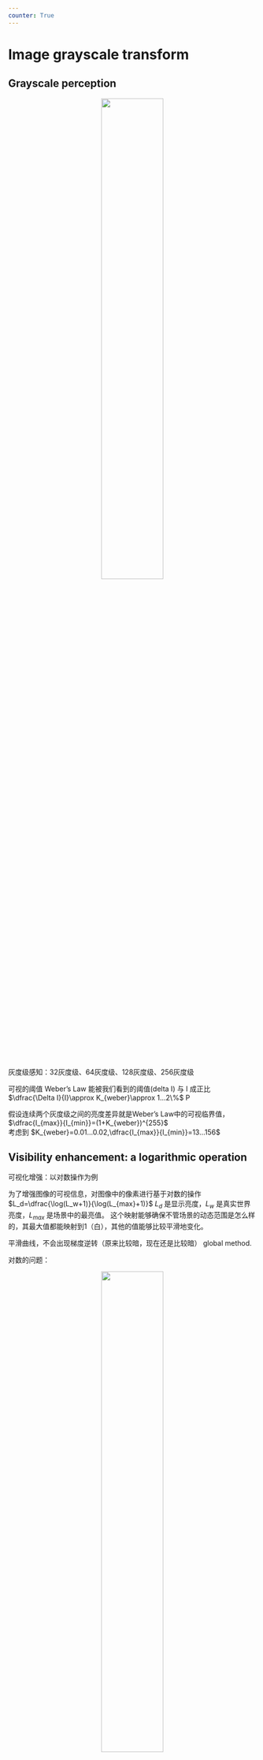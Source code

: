 ```yaml
---
counter: True  
---
```


# Image grayscale transform

## Grayscale perception

<div align=center> <img src="https://s2.loli.net/2022/10/18/hD8bpv9WXM6U4er.png" width = 50%/> </div> 


灰度级感知：32灰度级、64灰度级、128灰度级、256灰度级

可视的阈值 
Weber’s Law 能被我们看到的阈值(delta I) 与 I 成正比
$\dfrac{\Delta I}{I}\approx K_{weber}\approx 1...2\%$   P

假设连续两个灰度级之间的亮度差异就是Weber’s Law中的可视临界值，
$\dfrac{I_{max}}{I_{min}}=(1+K_{weber})^{255}$  
考虑到 $K_{weber}=0.01...0.02,\dfrac{I_{max}}{I_{min}}=13...156$ 

## Visibility enhancement: a logarithmic operation

可视化增强：以对数操作为例

为了增强图像的可视信息，对图像中的像素进行基于对数的操作
$L_d=\dfrac{\log(L_w+1)}{\log(L_{max}+1)}$
$L_d$ 是显示亮度，$L_w$ 是真实世界亮度，$L_{max}$ 是场景中的最亮值。
这个映射能够确保不管场景的动态范围是怎么样的，其最大值都能映射到1（白），其他的值能够比较平滑地变化。 

平滑曲线，不会出现梯度逆转（原来比较暗，现在还是比较暗） global method. 

对数的问题： 
<div align=center> <img src="http://cdn.hobbitqia.cc/202210302325021.png" width = 50%/> </div> 

虽然细节更多，但是对比度没那么 sharp 了，美感

## Grayscale image and histogram

### Grayscale image

* 二维数组，每个像素 8 位（通常写作 0..255）
* 灰度级的值越小，这个图像看上去越暗；反之越亮  

### Histogram

灰度直方图是一类统计图形，它表示一幅图像中各个灰度等级的像素个数在像素总数中所占的比重。 
***e.g.***  
<div align=center> <img src="http://cdn.hobbitqia.cc/202210302336500.png" width = 50%/> </div>   

量化：如 256 分为 8 个灰度级， 0-32 为一个灰度级，以此类推... 每个柱子就反映了像素数目占的比例。

设灰度等级范围为[0,L-1] ，灰度直方图用下列离散函数来表示：
$h(r_k)=n_k$
其中，$r_k$ 为第k级灰度，$n_k$ 是图像中具有灰度级 $r_k$ 的像素数目，$0 \leq k \leq L-1，0 \leq n_k \leq n-1$, $n$ 为图像总的像素数目。  
通常用概率密度函数来归一化直方图：
$P(r_k)$为灰度级$r_k$所发生的概率（概率密度函数）。此时，满足下列条件：  $\sum\limits_{k=0}^{L-1}P(r_k)=1$

!!! Example
    ![](http://cdn.hobbitqia.cc/202210302345223.png)

## Color image and histogram

### Color histogram

彩色直方图是一类统计图形，它表示一幅图像中 r,g,b 通道上各个灰度等级的像素个数在像素总数中所占的比重。 

![](http://cdn.hobbitqia.cc/202210302348534.png)

### Characteristics of histogram

直方图  

* 是空间域处理技术的基础。
* 反映图像灰度的分布规律，但不能体现图像中的细节变化情况。
* 对于一幅给定的图像，其直方图是唯一的。
* 不同的图像可以对应相同的直方图。

对直方图进行操作能有效地用于图像增强、压缩和分割, 他们是图像处理的一个实用手段。

缺点：带来噪声

!!! Question
    <div align=center> <img src="http://cdn.hobbitqia.cc/202210302353767.png" width = 50%/> </div>   

    但是直方图把结构信息丢失，只知道颜色分布，不知道结构。  

## Histogram equalization and fitting

### Histogram equalization

直方图均衡化：将原图像的非均匀分布的直方图通过变换函数T修正为均分布的直方图，然后按均衡直方图修正原图像。

找到变换函数T，确定如下对应关系：
$s=T(r)$
从而确保输入图像中的每一个灰度r都能转换为新图像中的一个对应的灰度s。

直方图均衡化——寻找T（连续灰度变化）  
假设：  

* 令 r和 s 分别代表变化前后图像的灰度级，并且 $0\leq r,s \leq 1$ 。
* P(r) 和 P(s) 分别为变化前后各级灰度的概率密度函数（r和s值已归一化，最大灰度值为1）

规定：  

* 在$0\leq r \leq$中，T(r)是单调递增函数，并且$0\leq T(r)\leq 1$。
* 反变换$r = T-1(s)$也为单调递增函数。

考虑到灰度变换不影响像素的位置分布，也不会增减像素数目。所以有：$\int_{0}^rP(r)dr =\int_{0}^sP(s)ds=\int_{0}^s1ds=s=T(r)$ (为什么 Ps = 1, 因为是概率密度)  
因此 $s=T(r)=\int_{0}^rP(r)dr$  
即转换函数 T 在变量 r 处的函数值 s，是原直方图中灰度等级为 [0,r] 以内的直方图曲线所覆盖的面积。 

**Discrete:**  
设一幅图像的像素总数为 n，分 L 个灰度级，$n_k$为第 k 个灰度级出现的像素数，则第 k 个灰度级出现的概率为：$P(r_k)=\dfrac{n_k}{n}\quad (0\leq r_k\leq 1,k=0,1,2,...L-1)$  
**离散**灰度直方图均衡化的转换公式为：  
$s_k=T(r_k)=\sum\limits_{i=0}^kP(r_i)=\sum\limits_{i=0}^k\dfrac{n_i}{n}=\dfrac{1}{n}\sum\limits_{i=0}^k n_i$  
对于原直方图中的任意一个灰度级 $r_k$，只需将灰度级为 $[0,r_k]$ 以内的所有像素个数的和除以图像的像素总数，就可以得到转换之后的对应灰度级 $s_k$

!!! Example
    设图像有64*64=4096个像素，有8个灰度级，灰度分布:
    ![](http://cdn.hobbitqia.cc/202210311842933.png)
    1. 计算 $s_k$(利用前缀和)
    2. 把计算的 $s_k$ 就近安排到8个灰度级中（得到 $s_k$ 舍入）
    ![](http://cdn.hobbitqia.cc/202210311849380.png)
    注意这里 34 灰度级被合并，灰度级总数减少，意味着灰度级之间的差异增大，对比度增强。
    ![](http://cdn.hobbitqia.cc/202210311852689.png)

!!! Question
    * 按照均衡化的要求，在均衡化后的结果直方图中，各灰度级发生的概率应该是相同的，如右上图所示连续灰度级均衡化结果那样。但是，如刚刚中离散灰度级均衡化后，各灰度级出现的概率并不完全一样。为什么？
    * 步骤2中，所得的 $s_k$ 不可能正好等于8级灰度值中的某一级，因此需要就近归入某一个灰度级中。这样，相邻的多个 $s_k$ 就可能落入同一个灰度级，需要在步骤3时将处于同一个灰度级的像素个数累加。因此，离散灰度直方图均衡化操作以后，每个灰度级处的概率密度（或像素个数）并不完全一样。 

 直方图均衡化实质上是减少图像的灰度级以换取对比度的加大。在均衡过程中，原来的直方图上出现概率较小的灰度级被归入很少几个甚至一个灰度级中，故得不到增强。若这些灰度级所构成的图象细节比较重要，则需采用局部区域直方图均衡化处理。 

### Histogram fitting

* 所谓直方图匹配，就是修改一幅图像的直方图，使得它与另一幅图像的直方图匹配或具有一种预先规定的函数形状。  
* 直方图匹配的目标，是突出我们感兴趣的灰度范围，使图像质量改善。  
* 利用直方图均衡化操作，可以实现直方图匹配过程。

![](http://cdn.hobbitqia.cc/202210311901959.png)

具体过程：  

* Base on the equation $s=T(r)=\int_0^rP(r)dr$ map the gray level r in the resulted histogram to be s.  
* Base on the equation $v=T(z)=\int_0^zP(z)dz$ map the gray level z in the resulted histogram to be v.  
* 由$v = G(z)$得到 $z =G^{-1}(v)$。由于s和v有相同的分布，逐一取$v = s$，求出与r对应的$z =G^{-1}(s)$。

方法简述：    
在步骤1和2中，分别计算获得两张表（参见直方图均衡化中的算例），从中选取一对vk、sj，使vk = sj，并从两张表中查出对应的zk、rj。这样，原始图像中灰度级为rj的所有像素都映射成灰度级zk，最终得到所期望的图像。

直方图（灰度）变换用以确定变换前后两个直方图灰度级之间对应关系的变换函数。经过直方图变换以后，原图像中的任何一个灰度值都唯一对应一个新的灰度值，从而构成一幅新图像。  
直方图均衡化、直方图匹配都属于直方图变换操作。

### Histogram transform—image enhancement

**图像增强**
* 采用一系列技术去改善图像的视觉效果，或将图像转换成一种更适合于人或机器进行分析处理的形式。 
* 图像增强并不以图像保真为准则，而是有选择地突出某些对人或机器分析有意义的信息，抑制无用信息，提高图像的使用价值。 
* 根据任务目标突出图像中感兴趣的信息，消除干扰，改善图像的视觉效果或增强便于机器识别的信息。 

* Luminance adjustment

    ??? Example
        ![](http://cdn.hobbitqia.cc/202210311920581.png)

* Contrast adjustment

    ??? Example
        ![](http://cdn.hobbitqia.cc/202210311920136.png)

* Color quantization

    ??? Example
        ![](http://cdn.hobbitqia.cc/202211011330860.png)


根据变换函数类型的不同，直方图灰度变换可以分为线性变换和非线性变换两大类。 

### Linear grayscale transform

![](http://cdn.hobbitqia.cc/202211011337017.png)

!!! Example
    ![](http://cdn.hobbitqia.cc/202211011338501.png)

Contrast stretching 拉伸
输入图像f(x,y)灰度范围为[a,b]
输出图像g(x,y)灰度范围为[c,d] 


有的时候 分段拉伸
利用分段直方图变换，可以将感兴趣的灰度范围线性扩展，同时相对抑制不感兴趣的灰度区域。 

###　Nonlinear histogram transform

